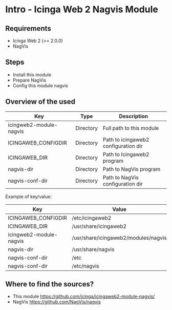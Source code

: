 # Intro -  Icinga Web 2 Nagvis Module

## Requirements

* Icinga Web 2 (&gt;= 2.0.0)
* NagVis

## Steps


* Install this module 
* Prepare NagVis
* Config this module nagvis

## Overview of the used <parameter>

  Key				| Type		| Description
  ------------------------------|---------------|-----------------
  icingweb2-module-nagvis	| Directory	| Full path to this module
  ICINGAWEB_CONFIGDIR		| Directory	| Path to icingaweb2 configuration dir
  ICINGAWEB_DIR			| Directory	| Path to Icingaweb2 program
  nagvis-dir			| Directory	| Path to NagVis program
  nagvis-conf-dir		| Directory	| Path to NagVis configuration dir
  
  

Example of key/value:

  Key				| Value
  ------------------------------|--------------------------------------
  ICINGAWEB_CONFIGDIR		| /etc/icingaweb2
  ICINGAWEB_DIR			| /usr/share/icingaweb2
  icingweb2-module-nagvis 	| /usr/share/icingaweb2/modules/nagvis
  nagvis-dir			| /usr/share/nagvis
  nagvis-conf-dir		| <nagvis-dir>/etc
  nagvis-conf-dir		| /etc/nagvis


## Where to find the sources?

* This module  https://github.com/icinga/icingaweb2-module-nagvis/
* NagVis https://github.com/NagVis/nagvis

